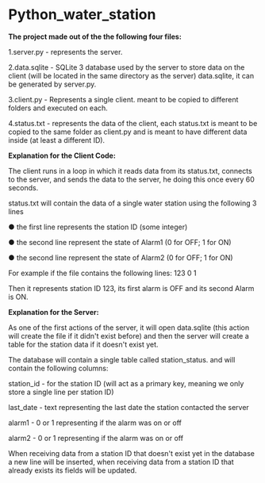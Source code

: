 # Python_water_station

**The project made out of the the following four files:**

1.server.py - represents the server.

2.data.sqlite - SQLite 3 database used by the server to store data on the client (will be located in
the same directory as the server)  data.sqlite, it can be generated by server.py.

3.client.py - Represents a single client. meant to be copied to different folders and executed on
each.

4.status.txt - represents the data of the client, each status.txt is meant to be copied to the same
folder as client.py and is meant to have different data inside (at least a different ID).

**Explanation for the Client Code:**

The client runs in a loop in which it reads data from its status.txt, connects to the server,
and sends the data to the server, he doing this once every 60 seconds.

status.txt will contain the data of a single water station using the following 3 lines

● the first line represents the station ID (some integer)

● the second line represent the state of Alarm1 (0 for OFF; 1 for ON)

● the second line represent the state of Alarm2 (0 for OFF; 1 for ON)

For example if the file contains the following lines:
123
0
1

Then it represents station ID 123, its first alarm is OFF and its second Alarm is ON.

**Explanation for the Server:**

As one of the first actions of the server, it will open data.sqlite (this action will create the file if it
didn't exist before) and then the server will create a table for the station data if it doesn't exist
yet.

The database will contain a single table called station_status. and will contain the following columns:

station_id - for the station ID (will act as a primary key, meaning we only store a single line per station ID)

last_date - text representing the last date the station contacted the server

alarm1 - 0 or 1 representing if the alarm was on or off

alarm2 - 0 or 1 representing if the alarm was on or off

When receiving data from a station ID that doesn't exist yet in the database a new line will be
inserted, when receiving data from a station ID that already exists its fields will be updated.

